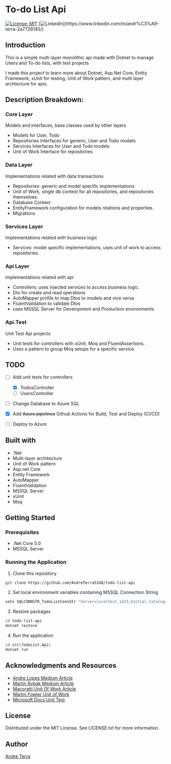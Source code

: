 # To-do List Api
[![License: MIT](https://img.shields.io/badge/License-MIT-green.svg)](https://opensource.org/licenses/MIT)
[![LinkedIn](https://img.shields.io/badge/LinkedIn-blue?style=flat&logo=linkedin&labelColor=blue")](https://www.linkedin.com/in/andr%C3%A9-terra-2a7728145/)

## Introduction
This is a simple multi-layer monolithic api made with Dotnet to manage Users and To-do lists, with test projects

I made this project to learn more about Dotnet, Asp.Net Core, Entity Framework, xUnit for testing, Unit of Work pattern, and multi layer archtecture for apis.

## Description Breakdown:
### Core Layer 
Models and interfaces, base classes used by other layers
- Models for User, Todo
- Repositories Interfaces for generic, User and Todo models
- Services Interfaces for User and Todo models
- Unit of Work Interface for repositories

### Data Layer 
Implementations related with data transactions
- Repositories: generic and model specific implementations
- Unit of Work, single db context for all repositories, and repositories themselves.
- Database Context
- EntityFramework configuration for models relations and properties.
- Migrations

### Services Layer 
Implementations related with business logic
- Services: model specific implementations, uses unit of work to access repositories.

### Api Layer 
Implementations related with api
- Controllers: uses injected services to access business logic.
- Dto for create and read operations
- AutoMapper profile to map Dtos to models and vice versa
- FluentValidation to validate Dtos
- uses MSSQL Server for Development and Production environments

### Api.Test
Unit Test Api projects
- Unit tests for controllers with xUnit, Moq and FluentAssertions.
- Uses a pattern to group Moq setups for a specific service.

## TODO
- [ ] Add unit tests for controllers
    - [x] TodosController
    - [ ] UsersController
- [ ] Change Database to Azure SQL
- [x] Add ~~Azure pipelines~~ Github Actions for Build, Test and Deploy (CI/CD)
- [ ] Deploy to Azure


## Built with
- .Net
- Multi-layer architecture
- Unit of Work pattern
- Asp.net Core
- Entity Framework
- AutoMapper
- FluentValidation
- MSSQL Server
- xUnit
- Moq

## Getting Started

### Prerequisites

- .Net Core 5.0
- MSSQL Server

### Running the Application

1. Clone this repository
```bash 
git clone https://github.com/AndreTerra5348/todo-list-api
```

2. Set local environment variables containing MSSQL Connection String
```bash
setx SQLCONNSTR_TodoListConnStr "Server=localhost,1433;Initial Catalog=todolistdb;User Id=sa;Password=<password>;"
```

3. Restore packages
```bash
cd todo-list-api
dotnet restore
```

4. Run the application
```bash
cd src\TodoList.Api\
dotnet run
```

## Acknowledgments and Resources
- [Andre Lopes Medium Article](https://medium.com/swlh/building-a-nice-multi-layer-net-core-3-api-c68a9ef16368)
- [Martin Rybak Medium Article](https://medium.com/@martinrybak/a-cleaner-way-to-create-mocks-in-net-6e039c3d1db0)
- [Macoratti Unit Of Work Article](https://www.macoratti.net/16/01/net_uow1.htm)
- [Martin Fowler Unit of Work](https://martinfowler.com/eaaCatalog/unitOfWork.html)
- [Microsoft Docs Unit Test](https://docs.microsoft.com/en-us/aspnet/core/mvc/controllers/testing?view=aspnetcore-5.0)

## License
Distributed under the MIT License. See LICENSE.txt for more information.

## Author
[André Terra](https://www.linkedin.com/in/andr%C3%A9-terra-2a7728145/)
